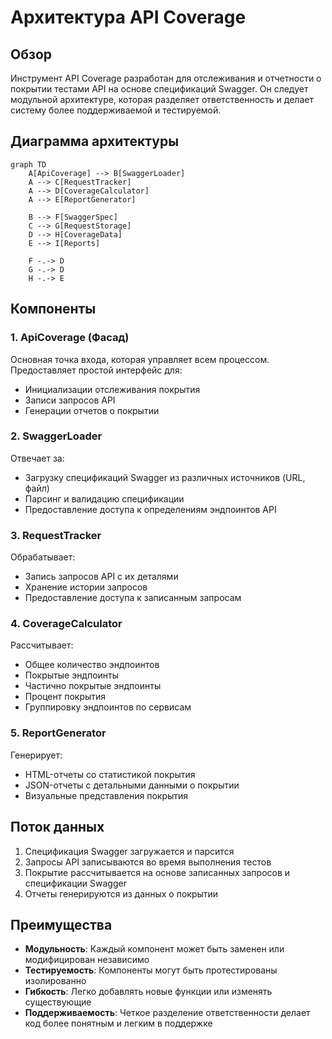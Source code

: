# Архитектура API Coverage

## Обзор

Инструмент API Coverage разработан для отслеживания и отчетности о покрытии тестами API на основе спецификаций Swagger. Он следует модульной архитектуре, которая разделяет ответственность и делает систему более поддерживаемой и тестируемой.

## Диаграмма архитектуры

```mermaid
graph TD
    A[ApiCoverage] --> B[SwaggerLoader]
    A --> C[RequestTracker]
    A --> D[CoverageCalculator]
    A --> E[ReportGenerator]
    
    B --> F[SwaggerSpec]
    C --> G[RequestStorage]
    D --> H[CoverageData]
    E --> I[Reports]

    F -.-> D
    G -.-> D
    H -.-> E
```

## Компоненты

### 1. ApiCoverage (Фасад)
Основная точка входа, которая управляет всем процессом. Предоставляет простой интерфейс для:
- Инициализации отслеживания покрытия
- Записи запросов API
- Генерации отчетов о покрытии

### 2. SwaggerLoader
Отвечает за:
- Загрузку спецификаций Swagger из различных источников (URL, файл)
- Парсинг и валидацию спецификации
- Предоставление доступа к определениям эндпоинтов API

### 3. RequestTracker
Обрабатывает:
- Запись запросов API с их деталями
- Хранение истории запросов
- Предоставление доступа к записанным запросам

### 4. CoverageCalculator
Рассчитывает:
- Общее количество эндпоинтов
- Покрытые эндпоинты
- Частично покрытые эндпоинты
- Процент покрытия
- Группировку эндпоинтов по сервисам

### 5. ReportGenerator
Генерирует:
- HTML-отчеты со статистикой покрытия
- JSON-отчеты с детальными данными о покрытии
- Визуальные представления покрытия

## Поток данных

1. Спецификация Swagger загружается и парсится
2. Запросы API записываются во время выполнения тестов
3. Покрытие рассчитывается на основе записанных запросов и спецификации Swagger
4. Отчеты генерируются из данных о покрытии

## Преимущества

- **Модульность**: Каждый компонент может быть заменен или модифицирован независимо
- **Тестируемость**: Компоненты могут быть протестированы изолированно
- **Гибкость**: Легко добавлять новые функции или изменять существующие
- **Поддерживаемость**: Четкое разделение ответственности делает код более понятным и легким в поддержке 